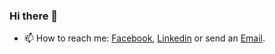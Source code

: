 ### Hi there 👋
- 📫 How to reach me: [Facebook](https://www.facebook.com/rana.habib911/), [Linkedin](https://www.linkedin.com/in/ranahabib/) or send an [Email](RanaHabib00@stud.cu.edu.eg). 
<!--
**RanaHabib00/RanaHabib00** is a ✨ _special_ ✨ repository because its `README.md` (this file) appears on your GitHub profile.

Here are some ideas to get you started:

- 🔭 I’m currently working on ...
- 🌱 I’m currently learning ...
- 👯 I’m looking to collaborate on ...
- 🤔 I’m looking for help with ...
- 💬 Ask me about ...
- 😄 Pronouns: ...
- ⚡ Fun fact: ...
-->
